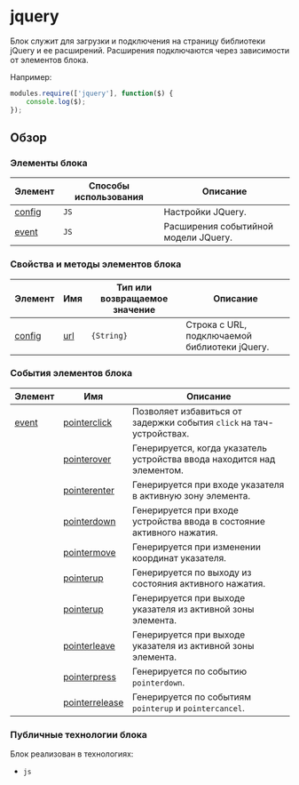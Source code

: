 # jquery

Блок служит для загрузки и подключения на страницу библиотеки jQuery и ее расширений.
Расширения подключаются через зависимости от элементов блока.

Например:

```js
modules.require(['jquery'], function($) {
    console.log($);
});
```

## Обзор

### Элементы блока

| Элемент | Способы использования | Описание |
| --------| --------------------- | -------- |
| <a href="#elems-config">config</a> | <code>JS</code> | Настройки JQuery. |
| <a href="#elems-event">event</a> | <code>JS</code> | Расширения событийной модели JQuery. |

### Свойства и методы элементов блока

| Элемент| Имя | Тип или возвращаемое значение | Описание |
| -------| --- | ----------------------------- | -------- |
| <a href="#elems-config">config</a> | <a href="#fields-url">url</a> | <code>{String}</code> | Строка с URL, подключаемой библиотеки jQuery. |

### События элементов блока

| Элемент | Имя | Описание |
| ------- | --- | -------- |
| <a href="#elems-event">event</a> | <a href="#events-pointerclick">pointerclick</a> | Позволяет избавиться от задержки события <code>click</code> на тач-устройствах. |
|  | <a href="#events-pointerover">pointerover</a> | Генерируется, когда указатель устройства ввода находится над элементом. |
|  | <a href="#events-pointerenter">pointerenter</a> | Генерируется при входе указателя в активную зону элемента. |
|  | <a href="#events-pointerdown">pointerdown</a> | Генерируется при входе устройства ввода в состояние активного нажатия. |
|  | <a href="#events-pointermove">pointermove</a> | Генерируется при изменении координат указателя. |
|  | <a href="#events-pointerup">pointerup</a> | Генерируется по выходу из состояния активного нажатия. |
|  | <a href="#events-pointerout">pointerup</a> | Генерируется при выходе указателя из активной зоны элемента. |
|  | <a href="#events-pointerleave">pointerleave</a> | Генерируется при выходе указателя из активной зоны элемента. |
|  | <a href="#events-pointerpress">pointerpress</a> | Генерируется по событию <code>pointerdown</code>. |
|  | <a href="#events-pointerrelease">pointerrelease</a> | Генерируется по событиям <code>pointerup</code> и <code>pointercancel</code>. |

### Публичные технологии блока

Блок реализован в технологиях:

* `js`
